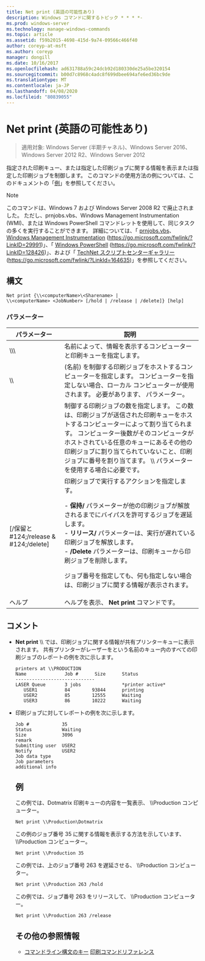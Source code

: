 ```yaml
---
title: Net print (英語の可能性あり)
description: Windows コマンドに関するトピック * * * *-
ms.prod: windows-server
ms.technology: manage-windows-commands
ms.topic: article
ms.assetid: f59b2015-4698-415d-9a74-09566c466f40
author: coreyp-at-msft
ms.author: coreyp
manager: dongill
ms.date: 10/16/2017
ms.openlocfilehash: ad631788a59c24dcb92d180330de25a5be320154
ms.sourcegitcommit: b00d7c8968c4adc8f699dbee694afe6ed36bc9de
ms.translationtype: MT
ms.contentlocale: ja-JP
ms.lasthandoff: 04/08/2020
ms.locfileid: "80839055"
---
```

# <a name="net-print"></a>Net print (英語の可能性あり)

>適用対象: Windows Server (半期チャネル)、Windows Server 2016、Windows Server 2012 R2、Windows Server 2012

指定された印刷キュー、または指定した印刷ジョブに関する情報を表示または指定した印刷ジョブを制御します。
このコマンドの使用方法の例については、このドキュメントの「[例](#BKMK_examples)」を参照してください。
> [!NOTE]
> このコマンドは、Windows 7 および Windows Server 2008 R2 で廃止されました。 ただし、prnjobs.vbs、Windows Management Instrumentation (WMI)、または Windows PowerShell コマンドレットを使用して、同じタスクの多くを実行することができます。 詳細については、「 [prnjobs.vbs](prnjobs.md)、 [Windows Management Instrumentation](https://go.microsoft.com/fwlink/?LinkID=29991) (https://go.microsoft.com/fwlink/?LinkID=29991)」、「 [Windows PowerShell](https://go.microsoft.com/fwlink/?LinkID=128426) (https://go.microsoft.com/fwlink/?LinkID=128426)」、および「 [TechNet スクリプトセンターギャラリー](https://go.microsoft.com/fwlink/?LinkId=164635) (https://go.microsoft.com/fwlink/?LinkId=164635)」を参照してください。
> ## <a name="syntax"></a>構文
> ```
> Net print {\\<computerName>\<Sharename> | 
> \\<computerName> <JobNumber> [/hold | /release | /delete]} [help]
> ```
> ### <a name="parameters"></a>パラメーター
> 
> |               パラメーター               |                                                                                                                                                                                                                     説明                                                                                                                                                                                                                      |
> |----------------------------------------|------------------------------------------------------------------------------------------------------------------------------------------------------------------------------------------------------------------------------------------------------------------------------------------------------------------------------------------------------------------------------------------------------------------------------------------------------|
> |    \\\\<computerName>\\<Sharename>     |                                                                                                                                                                            名前によって、情報を表示するコンピューターと印刷キューを指定します。                                                                                                                                                                             |
> |           \\\\<computerName>           |                                                                                                                                 (名前) を制御する印刷ジョブをホストするコンピューターを指定します。 コンピューターを指定しない場合、ローカル コンピューターが使用されます。 必要があります、 <JobNumber> パラメーター。                                                                                                                                  |
> |              <JobNumber>               |                                             制御する印刷ジョブの数を指定します。 この数は、印刷ジョブが送信された印刷キューをホストするコンピューターによって割り当てられます。 コンピューター後数がそのコンピュータがホストされている任意のキューにあるその他の印刷ジョブに割り当てられていないこと、印刷ジョブに番号を割り当てます。 \\\\<computerName> パラメーターを使用する場合に必要です。                                             |
> | [/保留と #124;/release & #124;/delete] | 印刷ジョブで実行するアクションを指定します。<p>- **保持/** パラメーターが他の印刷ジョブが解放されるまでにバイパスを許可するジョブを遅延します。<br />- **リリース/** パラメーターは、実行が遅れている印刷ジョブを解放します。<br />- **/Delete** パラメーターは、印刷キューから印刷ジョブを削除します。<p>ジョブ番号を指定しても、何も指定しない場合は、印刷ジョブに関する情報が表示されます。 |
> |                  ヘルプ                  |                                                                                                                                                                                                     ヘルプを表示、 **Net print** コマンドです。                                                                                                                                                                                                     |
> 
> ## <a name="remarks"></a>コメント
> - **Net print** \\\\<computerName> では、印刷ジョブに関する情報が共有プリンターキューに表示されます。 共有プリンターがレーザーをという名前のキュー内のすべての印刷ジョブのレポートの例を次に示します。
>   ```
>   printers at \\PRODUCTION
>   Name              Job #      Size      Status
>   -----------------------------
>   LASER Queue       3 jobs               *printer active*
>      USER1          84        93844      printing
>      USER2          85        12555      Waiting
>      USER3          86        10222      Waiting
>   ```
> - 印刷ジョブに対してレポートの例を次に示します。
>   ```
>   Job #            35
>   Status           Waiting
>   Size             3096
>   remark
>   Submitting user  USER2
>   Notify           USER2
>   Job data type
>   Job parameters
>   additional info
>   ```
>   ## <a name="examples"></a><a name=BKMK_examples></a>例
>   この例では、Dotmatrix 印刷キューの内容を一覧表示、 \\\Production コンピューター。
>   ```
>   Net print \\Production\Dotmatrix 
>   ```
>   この例のジョブ番号 35 に関する情報を表示する方法を示しています、 \\\Production コンピューター。
>   ```
>   Net print \\Production 35 
>   ```
>   この例では、上のジョブ番号 263 を遅延させる、 \\\Production コンピューター。
>   ```
>   Net print \\Production 263 /hold 
>   ```
>   この例では、ジョブ番号 263 をリリースして、 \\\Production コンピューター。
>   ```
>   Net print \\Production 263 /release 
>   ```
>   ## <a name="additional-references"></a>その他の参照情報
>   - [コマンドライン構文のキー](command-line-syntax-key.md)
>   [印刷コマンドリファレンス](print-command-reference.md)
